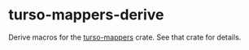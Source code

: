 # turso-mappers-derive

Derive macros for the [turso-mappers](https://crates.io/crates/turso-mappers) crate. See that crate for details.

